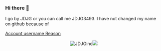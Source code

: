 ### Hi there 👋

I go by JDJG or you can call me JDJG3493.
I have not changed my name on github because of 

[Account username Reason](https://docs.github.com/en/account-and-profile/setting-up-and-managing-your-personal-account-on-github/managing-user-account-settings/changing-your-github-username)

<!--
**JDJGInc/JDJGInc** is a ✨ _special_ ✨ repository because its `README.md` (this file) appears on your GitHub profile.

Here are some ideas to get you started:

- 🔭 I’m currently working on ...
- 🌱 I’m currently learning ...
- 👯 I’m looking to collaborate on ...
- 🤔 I’m looking for help with ...
- 💬 Ask me about ...
- 📫 How to reach me: ...
- 😄 Pronouns: ...
- ⚡ Fun fact: ...
-->
<p align="center"> <img src="https://github-readme-stats.vercel.app/api?username=JDJGinc&show_icons=true&hide_border=true&theme=gotham" alt="JDJGinc" /><img src="https://github-readme-stats.vercel.app/api/top-langs/?username=JDJGinc&hide=css,scss&theme=gotham&hide_border=true"></p>
